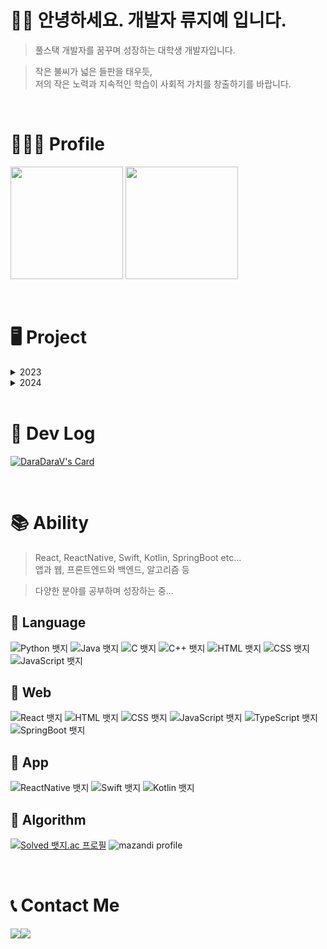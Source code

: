 # 👋🏻 안녕하세요. 개발자 <b>류지예</b> 입니다.

> 풀스택 개발자를 꿈꾸며 성장하는 대학생 개발자입니다. <br/>

> 작은 불씨가 넓은 들판을 태우듯, <br/>
> 저의 작은 노력과 지속적인 학습이 사회적 가치를 창출하기를 바랍니다.

<br/>

# 👩🏻‍💻 Profile


<p>
  <img height="180em" src="https://github-readme-stats-vert-one-12.vercel.app/api?username=devdaradara&show_icons=true&theme=buefy">  
  <img height="180em" src="https://github-readme-stats-vert-one-12.vercel.app/api/top-langs/?username=devdaradara&layout=compact&theme=buefy&include_org=true">
</p>

<br/>

# 🖥️ Project
<details>
<summary>2023</summary>


- 🐰 추억 하나 주면 안 잡아먹묘! - React
  - 타인이 만들어주는 자신만의 추억 갤러리 웹사이트입니다.
  - 2023.01.20 ~ 2023.01.28
  - [![Readme Card](https://github-readme-stats.vercel.app/api/pin/?username=Corner-1th-Hackathon&repo=front-end&theme=buefy)](https://github.com/Corner-1th-Hackathon/front-end) 

- 👵🏻 Gang Mate - React Native
  - 갱년기 여성의 신체적, 정서적 건강을 위한 앱입니다.
  - 2023.02.17 ~ 2023.09.12
  - [![Readme Card](https://github-readme-stats.vercel.app/api/pin/?username=DS-laver&repo=Frontend&theme=buefy)](https://github.com/DS-laver/Frontend)

- 🗺️ StarHub - React & SpringBoot
  - 지도를 이용한 스터디 및 프로젝트 구인 사이트입니다.
  - 2023.09.20 ~ 2023.12.27
  - [![Readme Card](https://github-readme-stats.vercel.app/api/pin/?username=jinakayoo&repo=front-end&theme=buefy)](https://github.com/jinakayoo/front-end) [![Readme Card](https://github-readme-stats.vercel.app/api/pin/?username=jinakayoo&repo=back-end&theme=buefy)](https://github.com/jinakayoo/back-end)

</details>

<details>
<summary>2024</summary>

- 🧑🏻‍🦼 WhereWhell - React
  - 전동 휠체어 급속 충전기 위치 공유 사이트입니다.
  - 2024.01.19 ~ 
  - [![Readme Card](https://github-readme-stats.vercel.app/api/pin/?username=devdaradara&repo=WhereWheel&theme=buefy)](https://github.com/devdaradara/WhereWheel)

- 🦮 BuddyFriends - React & SpringBoot
  - 반려 동물 돌봄 품앗이 웹 사이트 입니다.
  - 2024.01.27 ~ 2024.02.06
  - [![Readme Card](https://github-readme-stats.vercel.app/api/pin/?username=BuddyFriends&repo=front-end&theme=buefy)](https://github.com/jinakayoo/front-end) [![Readme Card](https://github-readme-stats.vercel.app/api/pin/?username=BuddyFriends&repo=back-end&theme=buefy)](https://github.com/jinakayoo/back-end)

</details>

<br/>

# 💾 Dev Log 
[![DaraDaraV's Card](https://github-readme-tistory-card.vercel.app/api?name=daradarav&theme=santorini)](https://daradarav.tistory.com/)

<br/>

# 📚 Ability
  > React, ReactNative, Swift, Kotlin, SpringBoot etc...<br>
  > 앱과 웹, 프론트엔드와 백엔드, 알고리즘 등 <br>
  
  > 다양한 분야를 공부하며 성장하는 중...

## 📕 Language
![Python 뱃지](https://img.shields.io/badge/Python-7/10-3776AB?logo=Python&logoColor=white)
![Java 뱃지](https://img.shields.io/badge/Java-7/10-007396?logo=Java&logoColor=white)
![C 뱃지](https://img.shields.io/badge/C-6/10-A8B9CC?logo=C&logoColor=white)
![C++ 뱃지](https://img.shields.io/badge/C++-6/10-00599C?logo=Cplusplus&logoColor=white)
![HTML 뱃지](https://img.shields.io/badge/HTML-6/10-E34F26?logo=HTML&logoColor=white)
![CSS 뱃지](https://img.shields.io/badge/CSS-5/10-1572B6?logo=CSS&logoColor=white)
![JavaScript 뱃지](https://img.shields.io/badge/JavaScript-6/10-F7DF1E?logo=JavaScript&logoColor=white)

## 📙 Web
![React 뱃지](https://img.shields.io/badge/React-9/10-61DAFB?logo=react&logoColor=white)
![HTML 뱃지](https://img.shields.io/badge/HTML-5/10-E34F26?logo=HTML&logoColor=white)
![CSS 뱃지](https://img.shields.io/badge/CSS-4/10-1572B6?logo=CSS&logoColor=white)
![JavaScript 뱃지](https://img.shields.io/badge/JavaScript-6/10-F7DF1E?logo=JavaScript&logoColor=white)
![TypeScript 뱃지](https://img.shields.io/badge/TypeScript-7/10-3178C6?logo=TypeScript&logoColor=white)
![SpringBoot 뱃지](https://img.shields.io/badge/SpringBoot-7/10-6DB33F?logo=springboot&logoColor=white)

## 📗 App
![ReactNative 뱃지](https://img.shields.io/badge/ReactNative-8/10-61DAFB?logo=react&logoColor=white)
![Swift 뱃지](https://img.shields.io/badge/Swift-5/10-F05138?logo=Swift&logoColor=white)
![Kotlin 뱃지](https://img.shields.io/badge/Kotlin-5/10-7F52FF?logo=Kotlin&logoColor=white)

## 📘 Algorithm
[![Solved 뱃지.ac 프로필](http://mazassumnida.wtf/api/v2/generate_badge?boj=jiyesung01)](https://solved.ac/jiyesung01)
![mazandi profile](http://mazandi.herokuapp.com/api?handle=jiyesung01&theme=warm)

<br/>

# 📞 Contact Me
<div style="display:flex; flex-direction:row;">
    <a href="mailto:devdaradara@gmail.com">
        <img src="https://img.shields.io/badge/Gmail-EA4335?style=for-the-badge&logo=Gmail&logoColor=white"> 
    </a>
    <a href="https://www.instagram.com/jiye.ryu">
        <img src="https://img.shields.io/badge/Instagram-E4405F?style=for-the-badge&logo=Instagram&logoColor=white"> 
    </a>
</div>



